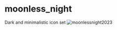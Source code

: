 # moonless_night
Dark and minimalistic icon set
![moonlessnight2023](https://user-images.githubusercontent.com/75087731/210245675-00ffd537-78c7-467e-a26b-99facbe4913b.png)

